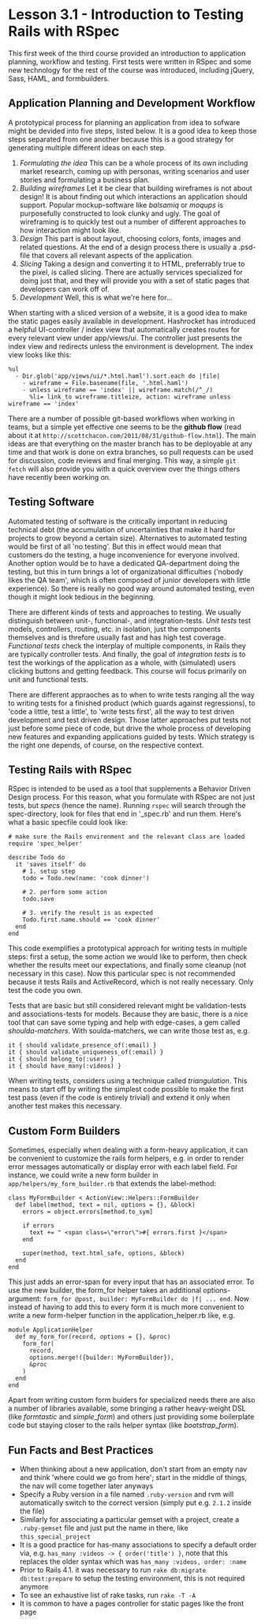 # Lesson 3.1 - Introduction to Testing Rails with RSpec

This first week of the third course provided an introduction to application planning, workflow and testing. First tests were written in RSpec and some new technology for the rest of the course was introduced, including jQuery, Sass, HAML, and formbuilders.


## Application Planning and Development Workflow

A prototypical process for planning an application from idea to sofware might be devided into five steps, listed below. It is a good idea to keep those steps separated from one another because this is a good strategy for generating multiple different ideas on each step.

1. *Formulating the idea* This can be a whole process of its own including market research, coming up with personas, writing scenarios and user stories and formulating a business plan.
2. *Building wireframes* Let it be clear that building wireframes is not about design! It is about finding out which interactions an application should support. Popular mockup-software like *balsamiq* or *moqups* is purposefully constructed to look clunky and ugly. The goal of wireframing is to quickly test out a number of different approaches to how interaction might look like.
3. *Design* This part is about layout, choosing colors, fonts, images and related questions. At the end of a design process there is usually a .psd-file that covers all relevant aspects of the application.
4. *Slicing* Taking a design and converting it to HTML, preferrably true to the pixel, is called slicing. There are actually services specialized for doing just that, and they will provide you with a set of static pages that developers can work off of.
5. *Development* Well, this is what we're here for...

When starting with a sliced version of a website, it is a good idea to make the static pages easily available in development. Hashrocket has introduced a helpful UI-controller / index view that automatically creates routes for every relevant view under app/views/ui. The controller just presents the index view and redirects unless the environment is development. The index view looks like this:

    %ul
      - Dir.glob('app/views/ui/*.html.haml').sort.each do |file|
        - wireframe = File.basename(file, '.html.haml')
        - unless wireframe == 'index' || wireframe.match(/^_/)
          %li= link_to wireframe.titleize, action: wireframe unless wireframe == 'index'

There are a number of possible git-based workflows when working in teams, but a simple yet effective one seems to be the **github flow** (read about it at `http://scottchacon.com/2011/08/31/github-flow.html`). The main ideas are that everything on the master branch has to be deployable at any time and that work is done on extra branches, so pull requests can be used for discussion, code reviews and final merging. This way, a simple `git fetch` will also provide you with a quick overview over the things others have recently been working on.


## Testing Software

Automated testing of software is the critically important in reducing technical debt (the accumulation of uncertainties that make it hard for projects to grow beyond a certain size). Alternatives to automated testing would be first of all 'no testing'. But this in effect would mean that customers do the testing, a huge inconvenience for everyone involved. Another option would be to have a dedicated QA-department doing the testing, but this in turn brings a lot of organizational difficulties ('nobody likes the QA team', which is often composed of junior developers with little experience). So there is really no good way around automated testing, even though it might look tedious in the beginning.

There are different kinds of tests and approaches to testing. We usually distinguish between unit-, functional-, and integration-tests. *Unit tests* test models, controllers, routing, etc. in isolation, just the components themselves and is threfore usually fast and has high test coverage. *Functional tests* check the interplay of multiple components, in Rails they are typically controller tests. And finally, the goal of *integration tests* is to test the workings of the application as a whole, with (simulated) users clicking buttons and getting feedback. This course will focus primarily on unit and functional tests.

There are different appraoches as to when to write tests ranging all the way to writing tests for a finished product (which guards against regressions), to 'code a little, test a little', to 'write tests first', all the way to test driven development and test driven design. Those latter approaches put tests not just before some piece of code, but drive the whole process of developing new features and expanding applications guided by tests. Which strategy is the right one depends, of course, on the respective context.


## Testing Rails with RSpec

RSpec is intended to be used as a tool that supplements a Behavior Driven Design process. For this reason, what you formulate with RSpec are not just tests, but *specs* (hence the name). Running `rspec` will search through the spec-directory, look for files that end in '_spec.rb' and run them. Here's what a basic specfile could look like:

    # make sure the Rails environment and the relevant class are loaded
    require 'spec_helper'

    describe Todo do
      it 'saves itself' do
        # 1. setup step
        todo = Todo.new(name: 'cook dinner')

        # 2. perform some action
        todo.save

        # 3. verify the result is as expected
        Todo.first.name.should == 'cook dinner'
      end
    end

This code exemplifies a prototypical approach for writing tests in multiple steps: first a setup, the some action we would like to perform, then check whether the results meet our expectations, and finally some cleanup (not necessary in this case). Now this particular spec is not recommended because it tests Rails and ActiveRecord, which is not really necessary. Only test the code you own.

Tests that are basic but still considered relevant might be validation-tests and associations-tests for models. Because they are basic, there is a nice tool that can save some typing and help with edge-cases, a gem called *shoulda-matchers*. With soulda-matchers, we can write those test as, e.g.

    it { should validate_presence_of(:email) }
    it { should validate_uniqueness_of(:email) }
    it { should belong_to(:user) }
    it { should have_many(:videos) }

When writing tests, considers using a technique called *triangulation*. This means to start off by writing the simplest code possible to make the first test pass (even if the code is entirely trivial) and extend it only when another test makes this necessary.


## Custom Form Builders

Sometimes, especially when dealing with a form-heavy application, it can be convenient to customize the rails form helpers, e.g. in order to render error messages automatically or display error with each label field. For instance, we could write a new form builder in `app/helpers/my_form_builder.rb` that extends the label-method:

    class MyFormBuilder < ActionView::Helpers::FormBuilder
      def label(method, text = nil, options = {}, &block)
        errors = object.errors[method.to_sym]

        if errors
          text += " <span class=\"error\">#{ errors.first }</span>
        end

        super(method, text.html_safe, options, &block)
      end
    end

This just adds an error-span for every input that has an associated error. To use the new builder, the form_for helper takes an additional options-argument: `form_for @post, builder: MyFormBuilder do |f| ... end`. Now instead of having to add this to every form it is much more convenient to write a new form-helper function in the application_helper.rb like, e.g.

    module ApplicationHelper
      def my_form_for(record, options = {}, &proc)
        form_for(
          record,
          options.merge!({builder: MyFormBuilder}),
          &proc
        )
      end
    end

Apart from writing custom form buiders for specialized needs there are also a number of libraries available, some bringing a rather heavy-weight DSL (like *formtastic* and *simple_form*) and others just providing some boilerplate code but staying closer to the rails helper syntax (like *bootstrap_form*).


## Fun Facts and Best Practices

- When thinking about a new application, don't start from an empty nav and think 'where could we go from here'; start in the middle of things, the nav will come together later anyways
- Specify a Ruby version in a file named `.ruby-version` and rvm will automatically switch to the correct version (simply put e.g. `2.1.2` inside the file)
- Similarly for associating a particular gemset with a project, create a `.ruby-gemset` file and just put the name in there, like `this_special_project`
- It is a good practice for has-many associations to specify a default order via, e.g. `has_many :videos -> { order('title') }`, note that this replaces the older syntax which was `has_many :videos, order: :name`
- Prior to Rails 4.1. it was necessary to run `rake db:migrate db:test:prepare` to setup the testing environment, this is not required anymore
- To see an exhaustive list of rake tasks, run `rake -T -A`
- It is common to have a pages controller for static pages like the front page
